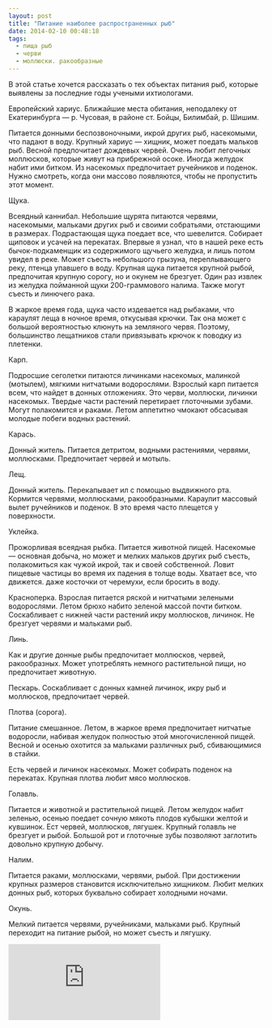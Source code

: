 ```yaml
---
layout: post
title: "Питание наиболее распространенных рыб"
date: 2014-02-10 00:48:18
tags:
  - пища рыб
  - черви
  - моллюски. ракообразные
---
```

В этой статье хочется рассказать о тех объектах питания рыб, которые
выявлены за последние годы учеными ихтиологами.

Европейский хариус. Ближайшие места обитания, неподалеку от
Екатеринбурга — р. Чусовая, в районе ст. Бойцы, Билимбай, р. Шишим.

Питается донными беспозвоночными, икрой других рыб, насекомыми, что
падают в воду. Крупный хариус — хищник, может поедать мальков рыб.
Весной предпочитает дождевых червей. Очень любит легочных моллюсков,
которые живут на прибрежной осоке. Иногда желудок набит ими битком. Из
насекомых предпочитает ручейников и поденок. Нужно смотреть, когда они
массово появляются, чтобы не пропустить этот момент.

Щука.

Всеядный каннибал. Небольшие щурята питаются червями, насекомыми,
мальками других рыб и своими собратьями, отстающими в размерах.
Подрастающая щука поедает все, что шевелится. Собирает щиповок и усачей
на перекатах. Впервые я узнал, что в нашей реке есть бычок-подкаменщик
из содержимого щучьего желудка, и лишь потом увидел в реке. Может съесть
небольшого грызуна, переплывающего реку, птенца упавшего в воду. Крупная
щука питается крупной рыбой, предпочитая крупную сорогу, но и окунем не
брезгует. Один раз извлек из желудка пойманной щуки 200-граммового
налима. Также могут съесть и линючего рака.

В жаркое время года, щука часто издевается над рыбаками, что караулят
леща в ночное время, откусывая крючки. Так она может с большой
вероятностью клюнуть на земляного червя. Поэтому, большинство лещатников
стали привязывать крючок к поводку из плетенки.

Карп.

Подросшие сеголетки питаются личинками насекомых, малинкой (мотылем),
мягкими нитчатыми водорослями. Взрослый карп питается всем, что найдет в
донных отложениях. Это черви, моллюски, личинки насекомых. Твердые части
растений перетирает глоточными зубами. Могут полакомится и раками. Летом
аппетитно чмокают обсасывая молодые побеги водных растений.

Карась.

Донный житель. Питается детритом, водными растениями, червями,
моллюсками. Предпочитает червей и мотыль.

Лещ.

Донный житель. Перекапывает ил с помощью выдвижного рта. Кормится
червями, моллюсками, ракообразными. Караулит массовый вылет ручейников и
поденок. В это время часто плещется у поверхности.

Уклейка.

Прожорливая всеядная рыбка. Питается животной пищей. Насекомые —
основная добыча, но может и мелких мальков других рыб съесть,
полакомиться как чужой икрой, так и своей собственной. Ловит пищевые
частицы во время их падения в толще воды. Хватает все, что движется.
даже косточки от черемухи, если бросить в воду.

Красноперка. Взрослая питается ряской и нитчатыми зелеными водорослями.
Летом брюхо набито зеленой массой почти битком. Соскабливает с нижней
части растений икру моллюсков, личинок. Не брезгует червями и мальками
рыб.

Линь.

Как и другие донные рыбы предпочитает моллюсков, червей, ракообразных.
Может употреблять немного растительной пищи, но предпочитает животную.

Пескарь. Соскабливает с донных камней личинок, икру рыб и моллюсков,
предпочитает червей.

Плотва (сорога).

Питание смешанное. Летом, в жаркое время предпочитает нитчатые
водоросли, набивая желудок полностью этой многочисленной пищей. Весной и
осенью охотится за мальками различных рыб, сбивающимися в стайки.

Есть червей и личинок насекомых. Может собирать поденок на перекатах.
Крупная плотва любит мясо моллюсков.

Голавль.

Питается и животной и растительной пищей. Летом желудок набит зеленью,
осенью поедает сочную мякоть плодов кубышки желтой и кувшинок. Ест
червей, моллюсков, лягушек. Крупный голавль не брезгует и рыбой. Большой
рот и глоточные зубы позволяют заглотить довольно крупную добычу.

Налим.

Питается раками, моллюсками, червями, рыбой. При достижении крупных
размеров становится исключительно хищником. Любит мелких донных рыб,
которых буквально собирает холодными ночами.

Окунь.

Мелкий питается червями, ручейниками, мальками рыб. Крупный переходит на
питание рыбой, но может съесть и лягушку.

<div class="video">
  <iframe src="https://www.youtube.com/embed/NQQ5XFdRHZY" frameborder="0" allowfullscreen></iframe>
</div>
